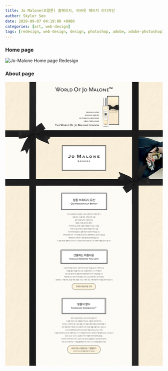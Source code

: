 ```yaml
---
title: Jo Malone(조말론) 홈페이지, 어바웃 페이지 리디자인
author: Skyler Seo
date: 2020-09-07 04:19:00 +0900
categories: [art, web-design]
tags: [redesign, web-design, design, photoshop, adobe, adobe-photoshop]
---
```


### Home page

![Jo-Malone Home page Redesign](/assets/img/design-work/jo-malone-home-page-redesign.jpg)

### About page

![Jo-Malone About page Redesign](/assets/img/design-work/jo-malone-about-page-redesign.jpg)
